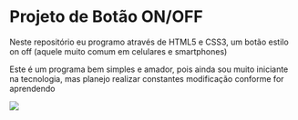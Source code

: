 <h1>Projeto de Botão ON/OFF</h1>
<p>Neste repositório eu programo através de HTML5 e CSS3, um botão estilo on off (aquele muito comum em celulares e smartphones) </p>
<p>Este é um programa bem simples e amador, pois ainda sou muito iniciante na tecnologia, mas planejo realizar constantes modificação conforme for aprendendo</p>

<img src="https://img.freepik.com/vetores-gratis/on-off-botao-interruptor-ui-isolado-fundo-branco-ilustracao-vetorial_3482-2814.jpg">
